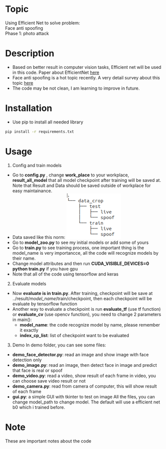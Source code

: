 # Topic
Using Efficient Net to solve problem:      
Face anti spoofing      
Phase 1: photo attack

# Description
- Based on better result in computer vision tasks, Efficient net will be used in this code. Paper about EfficientNet [here](https://arxiv.org/pdf/1905.11946.pdf)
- Face anti spoofing is a hot topic recently. A very detail survey about this topic [here](https://arxiv.org/pdf/2010.04145.pdf)
- The code may be not clean, I am learning to improve in future.

# Installation     
- Use pip to install all needed library      
```bash
pip install -r requirements.txt
```
# Usage
1. Config and train models
 - Go to **config.py** , change **work_place** to your workplace, **result_all_model** that all model checkpoint after training will be saved at. Note that Result and Data should be saved outside of workplace for easy maintainance.
 - Data saved like this norm: ![Data folder tree](https://github.com/haiduongnguyen/face_anti_spoofing_efficientnet/blob/master/images/data_tree.png)
 - Go to **model_zoo.py** to see my initial models or add some of yours
 - Go to **train.py** to see training process, one important thing is the model_name is very importancce, all the code will recognize models by their name.
 - Change model attributes and then run **CUDA_VISIBLE_DEVICES=0 python train.py** if you have gpu
 - Note that all of the code using tensorflow and keras
2. Evaluate models
 - Now **evaluate is in train.py**. After training, checkpoint will be save at ../result/_model_name_/train/checkpoint, then each checkpoint will be evaluate by tensorflow function      
 - Another way to evaluate a checkpoint is run **evaluate_tf** (use tf function) or **evaluate_cv** (use opencv function), you need to change 2 parameters in main():
 	- **model_name**: the code recognize model by name, please remember it exactly      
 	- **index_cp_list**: list of checkpoint want to be evaluated
3. Demo
In demo folder, you can see some files:
- **demo_face_detector.py**: read an image and show image with face detection only
- **demo_image.py**: read an image, then detect face in image and predict that face is real or spoof 
- **demo_video.py**: read a video, show result of each frame in video, you can choose save video result or not
- **demo_camera.py**: read from camera of computer, this will show result of each frame
- **gui.py**: a simple GUI with tkinter to test on image
All the files, you can change model_path to change model. The default will use a efficient net b0 which i trained before.
# Note
These are important notes about the code


